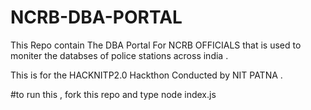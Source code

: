 # NCRB-DBA-PORTAL
This Repo contain The DBA Portal For NCRB OFFICIALS that is used to moniter the databses of police stations across india .

This is for the HACKNITP2.0 Hackthon Conducted by NIT PATNA . 

#to run this , fork this repo and type node index.js
